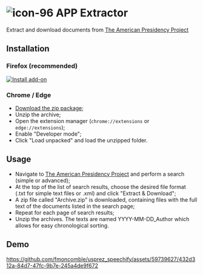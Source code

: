 # ![icon-96](https://github.com/fmoncomble/usprez_speechify/assets/59739627/45a9303a-6e78-4ae5-b99e-4034e0341eb8) APP Extractor

Extract and download documents from [The American Presidency Project](https://www.presidency.ucsb.edu/)


## Installation
### Firefox (recommended)
[![Install add-on](https://user-images.githubusercontent.com/59739627/266694762-be8788da-7b26-4eb8-bee4-cb73cb32293d.png)](https://github.com/fmoncomble/usprez_speechify/releases/latest/download/APP_extractor_firefox.xpi)
### Chrome / Edge
- [Download the zip package](https://github.com/fmoncomble/usprez_speechify/releases/latest/download/APP_extractor_chrome.zip);
- Unzip the archive;
- Open the extension manager (`chrome://extensions` or `edge://extensions`);
- Enable "Developer mode";
- Click "Load unpacked" and load the unzipped folder.

## Usage
- Navigate to <a href="https://www.presidency.ucsb.edu/" target="_blank">The American Presidency Project</a> and perform a search (simple or advanced);
- At the top of the list of search results, choose the desired file format (.txt for simple text files or .xml) and click "Extract & Download";
- A zip file called "Archive.zip" is downloaded, containing files with the full text of the documents listed in the search page;
- Repeat for each page of search results;
- Unzip the archives. The texts are named YYYY-MM-DD_Author which allows for easy chronological sorting.

## Demo
https://github.com/fmoncomble/usprez_speechify/assets/59739627/432d312a-84d7-47fc-9b7e-245a4de9f672


